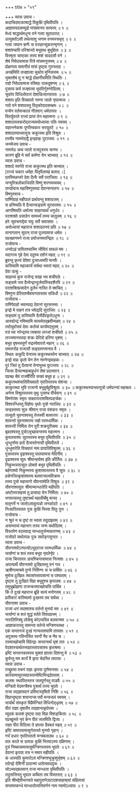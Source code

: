 +++
title = "०९"

+++
व्यास उवाच -  
कदाचिदष्टकाश्राद्धे विकुक्षिं पृथिवीपतिः ।  
आज्ञापयदसम्मूढो मांसमानय सत्वरम् ॥ १ ॥  
मेध्यं श्राद्धार्थमधुना वने गत्वा सूतादरात् ।  
उत्युक्तोऽसौ तथेत्याशु जगाम वनमस्त्रभृत् ॥ २ ॥  
गत्वा जघान बाणैः स वराहान्सूकरान्मृगान् ।  
शशांश्चापि परिश्रान्तो बभूवाथ बुभूक्षितः ॥ ३ ॥  
विस्मृता चाष्टका तस्य शशं चाददसौ वने ।  
शेषं निवेदयामास पित्रे मांसमनुत्तमम् ॥ ४ ॥  
प्रोक्षणाय समानीतं मांसं दृष्ट्वा गुरुस्तदा ।  
अनर्हमिति तज्ज्ञात्वा चुकोप मुनिसत्तमः ॥ ५ ॥  
भुक्तशेषं तु न श्राद्धे प्रोक्षणीयमिति स्थितिः ।  
राज्ञे निवेदयामास वसिष्ठः पाकदूषणम् ॥ ६ ॥  
पुत्रस्य कर्म तज्ज्ञात्वा भूपतिर्गुरुणोदितम् ।  
चुकोप विधिलोपात्तं देशान्निःसारयत्ततः ॥ ७ ॥  
शशाप इति विख्यातो नाम्ना जातो नृपात्मजः ।  
गतो वने शशादस्तु पितृकोपादसम्भ्रमः ॥ ८ ॥  
वन्येन वर्तयन्कालं नीतवान् धर्मतत्परः ।  
पितर्युपरते राज्यं प्राप्तं तेन महात्मना ॥ ९ ॥  
शशादस्त्वकरोद्‌राज्यमयोध्यायाः पतिः स्वयम् ।  
यज्ञाननेकशः पूर्णांश्चकार सरयूतटे ॥ १० ॥  
शशादस्याभवत्पुत्रः ककुत्स्थ इति विश्रुतः ।  
तस्यैव नामभेदाद्वै इन्द्रवाहः पुरञ्जयः ॥ ११ ॥  
जनमेजय उवाच -  
नामभेदः कथं जातो राजपुत्रस्य चानघ ।  
कारणं ब्रूहि मे सर्वं कर्मणा येन चाभवत् ॥ १२ ॥  
व्यास उवाच -  
शशादे स्वर्गते राजा ककुत्स्थ इति चाभवत् ।  
[राज्यं चकार धर्मज्ञः पितृपैतामहं बलात् ।]  
एतस्मिन्नन्तरे देवा दैत्यैः सर्वे पराजिताः ॥ १३ ॥  
जग्मुस्त्रिलोकाधिपतिं विष्णुं शरणमव्ययम् ।  
तान्प्रोवाच महाविष्णुस्तदा देवान्सनातनः ॥ १४ ॥  
विष्णुरुवाच -  
पार्ष्णिग्राहं महीपालं प्रार्थयन्तु शशादजम् ।  
स हनिष्यति वै दैत्यान्सङ्ग्रामे सुरसत्तमाः ॥ १५ ॥  
आगमिष्यति धर्मात्मा साहाय्यार्थं धनुर्धरः ।  
पराशक्तेः प्रसादेन सामर्थ्यं तस्य चातुलम् ॥ १६ ॥  
हरेः सुवचनाद्देवा ययुः सर्वे सवासवाः ।  
अयोध्यायां महाराज शशादतनयं प्रति ॥ १७ ॥  
तानागतान् सुरान् राजा पूजयामास धर्मतः ।  
पप्रच्छागमने राजा प्रयोजनमतन्द्रितः ॥ १८ ॥  
राजोवाच -  
धन्योऽहं पावितश्चास्मि जीवितं सफलं मम ।  
यदागत्य गृहे देवा ददुश्च दर्शनं महत् ॥ १९ ॥  
ब्रुवन्तु कृत्यं देवेशा दुःसाध्यमपि मानवैः ।  
करिष्यामि महत्कार्यं सर्वथा भवतां महत् ॥ २० ॥  
देवा ऊचुः -  
साहाय्यं कुरु राजेन्द्र सखा भव शचीपतेः ।  
सङ्ग्रामे जय दैत्येन्द्रान्दुर्जयांस्त्रिदशैरपि ॥ २१ ॥  
पराशक्तिप्रसादेन दुर्लभं नास्ति ते क्वचित् ।  
विष्णुना प्रेरिताश्चैवमागतास्तव सन्निधौ ॥ २२ ॥  
राजोवाच -  
पार्ष्णिग्राहो भवाम्यद्य देवानां सुरसत्तमाः ।  
इन्द्रो मे वाहनं तत्र भवेद्यदि सुराधिपः ॥ २३ ॥  
सङ्ग्रामं तु करिष्यामि दैत्यैर्देवकृतेऽधुना ।  
आरुह्येन्द्रं गमिष्यामि सत्यमेतद्‌ब्रवीम्यहम् ॥ २४ ॥  
तदोचुर्वासवं देवाः कर्तव्यं कार्यमद्‌भुतम् ।  
पत्रं भव नरेन्द्रस्य त्यक्त्वा लज्जां शचीपते ॥ २५ ॥  
लज्जमानस्तदा शक्रः प्रेरितो हरिणा भृशम् ।  
बभूव वृषभस्तूर्णं रुद्रस्येवापरो महान् ॥ २६ ॥  
तमारुरोह राजासौ सङ्ग्रामगमनाय वै ।  
स्थितः ककुदि येनास्य ककुत्स्थस्तेन चाभवत् ॥ २७ ॥  
इन्द्रो वाहः कृतो येन तेन नाम्नेन्द्रवाहकः ।  
पुरं जितं तु दैत्यानां तेनाभूच्च पुरञ्जयः ॥ २८ ॥  
जित्वा दैत्यान्महाबाहुर्धनं तेषां प्रदत्तवान् ।  
पप्रच्छ चैवं राजर्षेरिति सख्यं बभूव ह ॥ २९ ॥  
ककुत्स्थश्चातिविख्यातो नृपतिस्तस्य वंशजाः ।  
काकुत्स्था भुवि राजानो बभूवुर्बहुविश्रुताः ॥ ३० ॥
ककुत्स्थस्याभवत्पुत्रो धर्मपत्न्यां महाबलः ।  
अनेना विश्रुतस्तस्य पृथुः पुत्रश्च वीर्यवान् ॥ ३१ ॥  
विष्णोरंशः स्मृतः साक्षात्पराशक्तिपदार्चकः ।  
विश्वरन्धिस्तु विज्ञेयः पृथोः पुत्रो नराधिपः ॥ ३२ ॥  
चन्द्रस्तस्य सुतः श्रीमान् राजा वंशकरः स्मृतः ।  
तत्सुतो युवनाश्वस्तु तेजस्वी बलवत्तरः ॥ ३३ ॥  
शावन्तो युवनाश्वस्य जज्ञे परमधार्मिकः ।  
शावन्ती निर्मिता तेन पुरी शक्रपुरीसमा ॥ ३४ ॥  
बृहदश्वस्तु पुत्रोऽभूच्छावन्तस्य महात्मनः ।  
कुवलयाश्वः सुतस्तस्य बभूव पृथिवीपतिः ॥ ३५ ॥  
धुन्धुर्नामा हतो दैत्यस्तेनासौ पृथिवीतले ।  
धुन्धुमारेति विख्यातं नाम प्रापातिविश्रुतम् ॥ ३६ ॥  
पुत्रस्तस्य दृढाश्वस्तु पालयामास मेदिनीम् ।  
दृढाश्वस्य सुतः श्रीमान्हर्यश्व इति कीर्तितः ॥ ३७ ॥  
निकुम्भस्तत्सुतः प्रोक्तो बभूव पृथिवीपतिः ।  
बर्हणाश्वो निकुम्भस्य कुशाश्वस्तस्य वै सुतः ॥ ३८ ॥  
प्रसेनजित्कृशाश्वस्य बलवान्सत्यविक्रमः ।  
तस्य पुत्रो महाभागो यौवनाश्वेति विश्रुतः ॥ ३९ ॥  
यौवनाश्वसुतः श्रीमान्मान्धातेति महीपतिः ।  
अष्टोत्तरसहस्रं तु प्रासादा येन निर्मिताः ॥ ४० ॥  
भगवत्यास्तु तुष्ट्यर्थं महातीर्थेषु मानद ।  
मातृगर्भे न जातोऽसावुत्पन्नो जनकोदरे ॥ ४१ ॥  
निःसारितस्ततः पुत्रः कुक्षिं भित्त्वा पितुः पुनः ।  
राजोवाच -  
न श्रुतं न च दृष्टं वा भवता तदुदाहृतम् ॥ ४२ ॥  
असम्भाव्यं महाभाग तस्य जन्म यथोदितम् ।  
विस्तरेण वदस्वाद्य मान्धातुर्जन्मकारणम् ॥ ४३ ॥  
राजोदरे यथोत्पन्नः पुत्रः सर्वाङ्गसुन्दरः ।  
व्यास उवाच -  
यौवनाश्वोऽनपत्योऽभूद्‌राजा परमधार्मिकः ॥ ४४ ॥  
भार्याणां च शतं तस्य बभूव नृपतेर्नृप ।  
राजा चिन्तापरः प्रायश्चिन्तयामास नित्यशः ॥ ४५ ॥  
अपत्यार्थे यौवनाश्वो दुःखितस्तु वनं गतः ।  
ऋषीणामाश्रमे पुण्ये निर्विण्णः स च पार्थिवः ॥ ४६ ॥  
मुमोच दुःखितः श्वासांस्तापसानां च पश्यताम् ।  
दृष्ट्वा तु दुःखितं विप्रा बभूवुश्च कृपालवः ॥ ४७ ॥  
तमूचुर्ब्राह्मणा राजन्कस्माच्छोचसि पार्थिव ।  
किं ते दुःखं महाराज ब्रूहि सत्यं मनोगतम् ॥ ४८ ॥  
प्रतीकारं करिष्यामो दुःखस्य तव सर्वथा ।  
यौवनाश्व उवाच -  
राज्यं धनं सदश्वाश्च वर्तन्ते मुनयो मम ॥ ४९ ॥  
भार्याणां च शतं शुद्धं वर्तते विशदप्रभम् ।  
नारातिस्त्रिषु लोकेषु कोऽप्यस्ति बलवान्मम ॥ ५० ॥  
आज्ञाकरास्तु सामन्ता वर्तन्ते मन्त्रिणस्तथा ।  
एकं सन्तानजं दुःखं नान्यत्पश्यामि तापसाः ॥ ५१ ॥  
अपुत्रस्य गतिर्नास्ति स्वर्गो नैव च नैव च ।  
तस्माच्छोचामि विप्रेन्द्राः सन्तानार्थं भृशं ततः ॥ ५२ ॥  
वेदशास्त्रार्थतत्त्वज्ञास्तापसाश्च कृतश्रमाः ।  
इष्टिं सन्तानकामस्य युक्तां ज्ञात्वा दिशन्तु मे ॥ ५३ ॥  
कुर्वन्तु मम कार्यं वै कृपा चेदस्ति तापसाः ।  
व्यास उवाच -  
तच्छ्रुत्वा वचनं राज्ञः कृपया पूर्णमानसाः ॥ ५४ ॥  
कारयामासुरव्यग्रास्तस्येष्टिमिन्द्रदेवताम् ।  
कलशः स्थापितस्तत्र जलपूर्णस्तु वाडवैः ॥ ५५ ॥  
मन्त्रितो वेदमन्त्रैश्च पुत्रार्थं तस्य भूपतेः ।  
राजा तद्यज्ञसदनं प्रविष्टस्तृषितो निशि ॥ ५६ ॥  
विप्रान्दृष्ट्वा शयानान्स पपौ मन्त्रजलं स्वयम् ।  
भार्यार्थं संस्कृतं विप्रैर्मन्त्रितं विधिनोद्‌धृतम् ॥ ५७ ॥  
पीतं राज्ञा तृषार्तेन तदज्ञानान्नृपोत्तम ।  
व्युदकं कलशं दृष्ट्वा तदा विप्रा विशङ्‌किताः ॥ ५८ ॥  
पप्रच्छुस्ते नृपं केन पीतं जलमिति द्विजाः ।  
राज्ञा पीतं विदित्वा ते ज्ञात्वा दैवबलं महत् ॥ ५९ ॥  
इष्टिं समापयामासुर्गतास्ते मुनयो गृहान् ।  
गर्भं दधार नृपतिस्ततो मन्त्रबलादथ ॥ ६० ॥  
ततः काले स उत्पन्नः कुक्षिं भित्त्वाऽस्य दक्षिणाम् ।  
पुत्रं निष्कासमायासुर्मन्त्रिणस्तस्य भूपतेः ॥ ६१ ॥  
देवानां कृपया तत्र न ममार महीपतिः ।  
कं धास्यति कुमारोऽयं मन्त्रिणश्चुक्रुशुर्भृशम् ॥ ६२ ॥  
तदेन्द्रो देशिनीं प्रादान्मां धातेत्यवदद्वचः ।  
सोऽभवद्‌बलवान् राजा मान्धाता पृथिवीपतिः ।  
तदुत्पत्तिस्तु भूपाल कथिता तव विस्तरात् ॥ ६३ ॥  
इति श्रीमद्देवीभागवते महापुराणेऽष्टादशसाहस्र्यां संहितायां  
सप्तमस्कन्धे मान्धातोत्पत्तिवर्णनं नाम नवमोऽध्यायः ॥ ९ ॥
